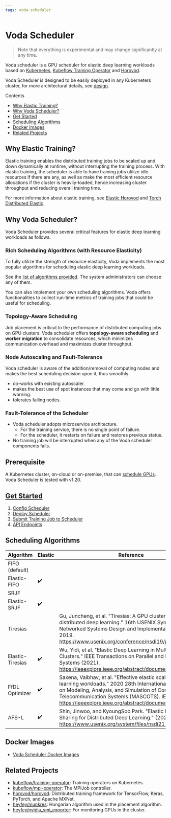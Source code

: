 ```yaml
---
tags: voda-scheduler
---
```


# Voda Scheduler

> Note that everything is experimental and may change significantly at any time.

Voda scheduler is a GPU scheduler for elastic deep learning workloads based on [Kubernetes](https://github.com/kubernetes/kubernetes), [Kubeflow Training Operator](https://github.com/kubeflow/training-operator) and [Horovod](https://github.com/horovod/horovod).


Voda Scheduler is designed to be easily deployed in any Kuberneters cluster, for more architectural details, see [design](https://github.com/heyfey/vodascheduler/blob/main/doc/design/voda-scheduler-design.md).

Contents
- [Why Elastic Training?](#Why-Elastic-Training?)
- [Why Voda Scheduler?](#Why-Voda-Scheduler?)
- [Get Started](#Get-Started)
- [Scheduling Algorithms](#Scheduling-Algorithms)
- [Docker Images](#Docker-Images)
- [Related Projects](#Related-Projects)

## Why Elastic Training?

Elastic training enables the distributed training jobs to be scaled up and down dynamically at runtime, without interrupting the training process. With elastic training, the scheduler is able to have training jobs utilize idle resources if there are any, as well as make the most efficient resource allocations if the cluster is heavily-loaded, hence increasing cluster throughput and reducing overall training time.

For more information about elastic training, see [Elastic Horovod](https://horovod.readthedocs.io/en/stable/elastic_include.html) and [Torch Distributed Elastic](https://pytorch.org/docs/stable/distributed.elastic.html).

## Why Voda Scheduler?

Voda Scheduler provides several critical features for elastic deep learning workloads as follows.

### Rich Scheduling Algorithms (with Resource Elasticity)

To fully utilize the strength of resource elasticity, Voda implements the most popular algorithms for scheduling elastic deep learning workloads.

See the [list of algorithms provided](#Scheduling-Algorithms). The system administrators can choose any of them.

You can also implement your own scheduling algorithms. Voda offers functionalities to collect run-time metrics of training jobs that could be useful for scheduling.

### Topology-Aware Scheduling

Job placement is critical to the performance of distributed computing jobs on GPU clusters. Voda scheduler offers **topology-aware scheduling** and **worker migration** to consolidate resources, which minimizes communication overhead and maximizes cluster throughput.

### Node Autoscaling and Fault-Tolerance

Voda scheduler is aware of the addition/removal of computing nodes and makes the best scheduling decision upon it, thus smoothly
- co-works with existing autoscaler.
- makes the best use of spot instances that may come and go with little warning.
- tolerates failing nodes.

### Fault-Tolerance of the Scheduler

- Voda scheduler adopts microservice architecture. 
    - For the training service, there is no single point of failure.
    - For the scheduler, it restarts on failure and restores previous status.
- No training job will be interrupted when any of the Voda scheduler components fails. 

## Prerequisite

A Kubernetes cluster, on-cloud or on-premise, that can [schedule GPUs](https://kubernetes.io/docs/tasks/manage-gpus/scheduling-gpus/). Voda Scheduler is tested with v1.20.

## [Get Started](https://github.com/heyfey/vodascheduler/blob/main/doc/get-started.md)

1. [Config Scheduler](https://github.com/heyfey/vodascheduler/blob/main/doc/get-started.md#Config-Scheduler)
2. [Deploy Scheduler](https://github.com/heyfey/vodascheduler/blob/main/doc/get-started.md#Deploy-Scheduler)
3. [Submit Training Job to Scheduler](https://github.com/heyfey/vodascheduler/blob/main/doc/get-started.md#Submit-Training-Job-to-Scheduler)
4. [API Endpoints](https://github.com/heyfey/vodascheduler/blob/main/doc/apis.md)


## Scheduling Algorithms


| Algorithm | Elastic | Reference |
| -------- | -------- | -------- |
| FIFO (default)   |     |      |
| Elastic-FIFO     | :heavy_check_mark:    |      |
| SRJF             |     |      |
| Elastic-SRJF     | :heavy_check_mark:    |      |
| Tiresias         |     | Gu, Juncheng, et al. "Tiresias: A GPU cluster manager for distributed deep learning." 16th USENIX Symposium on Networked Systems Design and Implementation (NSDI 19). 2019. https://www.usenix.org/conference/nsdi19/presentation/gu     |
| Elastic-Tiresias | :heavy_check_mark:    | Wu, Yidi, et al. "Elastic Deep Learning in Multi-Tenant GPU Clusters." IEEE Transactions on Parallel and Distributed Systems (2021). https://ieeexplore.ieee.org/abstract/document/9373916     |
| FfDL Optimizer   | :heavy_check_mark:    | Saxena, Vaibhav, et al. "Effective elastic scaling of deep learning workloads." 2020 28th International Symposium on Modeling, Analysis, and Simulation of Computer and Telecommunication Systems (MASCOTS). IEEE, 2020. https://ieeexplore.ieee.org/abstract/document/9285954     |
| AFS-L            | :heavy_check_mark:    | Shin, Jinwoo, and KyoungSoo Park. "Elastic Resource Sharing for Distributed Deep Learning." (2021) https://www.usenix.org/system/files/nsdi21-hwang.pdf     |


## Docker Images

- [Voda Scheduler Docker Images](https://github.com/heyfey/vodascheduler/tree/main/docker)

## Related Projects

- [kubeflow/training-operator](https://github.com/kubeflow/training-operator): Training operators on Kubernetes.
- [kubeflow/mpi-operator](https://github.com/kubeflow/mpi-operator): The MPIJob controller.
- [horovod/horovod](https://github.com/horovod/horovod): Distributed training framework for TensorFlow, Keras, PyTorch, and Apache MXNet.
- [heyfey/munkres](https://github.com/heyfey/munkres): Hungarian algorithm used in the placement algorithm.
- [heyfey/nvidia_smi_exporter](https://github.com/heyfey/nvidia_smi_exporter): For monitoring GPUs in the cluster. 
